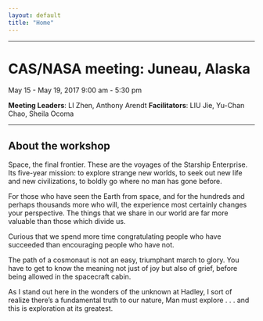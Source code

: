```yaml
---
layout: default
title: "Home"
---
```


---

# CAS/NASA meeting: Juneau, Alaska

May 15 - May 19, 2017
9:00 am - 5:30 pm

**Meeting Leaders**: LI Zhen, Anthony Arendt
**Facilitators**: LIU Jie, Yu-Chan Chao, Sheila Ocoma

---

## About the workshop

Space, the final frontier. These are the voyages of the Starship Enterprise. Its five-year mission: to explore strange new worlds, to seek out new life and new civilizations, to boldly go where no man has gone before.

For those who have seen the Earth from space, and for the hundreds and perhaps thousands more who will, the experience most certainly changes your perspective. The things that we share in our world are far more valuable than those which divide us.

Curious that we spend more time congratulating people who have succeeded than encouraging people who have not.

The path of a cosmonaut is not an easy, triumphant march to glory. You have to get to know the meaning not just of joy but also of grief, before being allowed in the spacecraft cabin.

As I stand out here in the wonders of the unknown at Hadley, I sort of realize there’s a fundamental truth to our nature, Man must explore . . . and this is exploration at its greatest.


